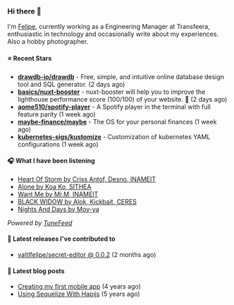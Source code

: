 ### Hi there 👋

I'm [Felipe](https://felipevm.com), currently working as a Engineering Manager at Transfeera, enthusiastic in technology and occasionally write about my experiences. Also a hobby photographer.

#### ⭐ Recent Stars
- **[drawdb-io/drawdb](https://github.com/drawdb-io/drawdb)** - Free, simple, and intuitive online database design tool and SQL generator. (2 days ago)
- **[basics/nuxt-booster](https://github.com/basics/nuxt-booster)** - nuxt-booster will help you to improve the lighthouse performance score (100/100) of your website. 🚀 (2 days ago)
- **[aome510/spotify-player](https://github.com/aome510/spotify-player)** - A Spotify player in the terminal with full feature parity (1 week ago)
- **[maybe-finance/maybe](https://github.com/maybe-finance/maybe)** - The OS for your personal finances (1 week ago)
- **[kubernetes-sigs/kustomize](https://github.com/kubernetes-sigs/kustomize)** - Customization of kubernetes YAML configurations (1 week ago)

#### 🎧 What I have been listening
- [Heart Of Storm by Criss Antof, Desno, INAMEIT](https://open.spotify.com/track/1GNLXQGGajs0gmYYplt1Bz)
- [Alone by Koa Ko, SITHEA](https://open.spotify.com/track/5CdOJHyLd2nnen5WknRXX0)
- [Want Me by Mr.M, INAMEIT](https://open.spotify.com/track/6azCryOMZfj1zRgLf1SlP0)
- [BLACK WIDOW by Alok, Kickbait, CERES](https://open.spotify.com/track/6c7BB9OiD0Wu596pW4L1f7)
- [Nights And Days by Moy-ya](https://open.spotify.com/track/1uhbd4sWOAaplom86NLMYI)

_Powered by [TuneFeed](https://tunefeed.app?ref=valtlfelipe-gh-profile)_ 

#### 🚀 Latest releases I've contributed to


- [valtlfelipe/secret-editor @ 0.0.2](https://github.com/valtlfelipe/secret-editor/releases/tag/0.0.2) (2 months ago)

#### 📄 Latest blog posts
- [Creating my first mobile app](https://felipevm.com/posts/creating-my-first-mobile-app/) (4 years ago)
- [Using Sequelize With Hapijs](https://felipevm.com/posts/using-sequelize-with-hapijs/) (5 years ago)

